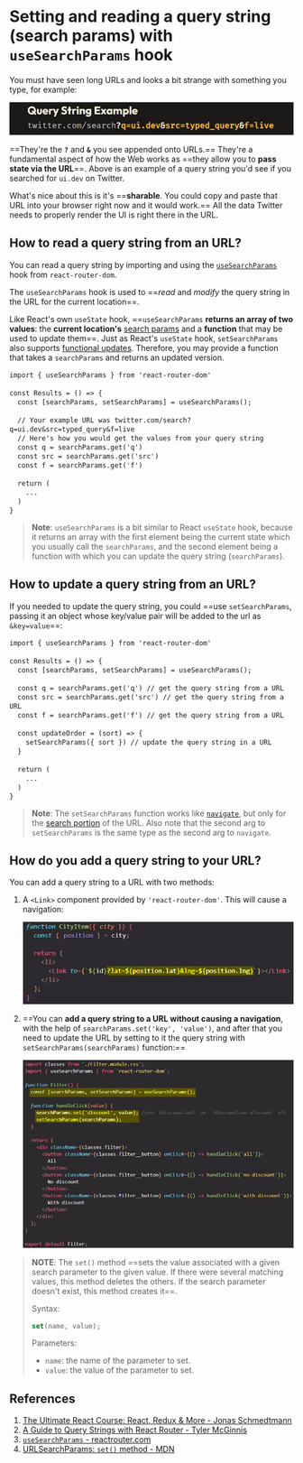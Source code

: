 # Setting and reading a query string (search params) with `useSearchParams` hook

You must have seen long URLs and looks a bit strange with something you type, for example:

![query_string](../../img/query_string.jpg)

 ==They're the **`?`** and **`&`** you see appended onto URLs.== They're a fundamental aspect of how the Web works as ==they allow you to **pass state via the URL**==. Above is an example of a query string you'd see if you searched for `ui.dev` on Twitter.

What's nice about this is it's ==**sharable**. You could copy and paste that URL into your browser right now and it would work.== All the data Twitter needs to properly render the UI is right there in the URL.

## How to read a query string from an URL?

You can read a query string by importing and using the [`useSearchParams`](https://reactrouter.com/en/main/hooks/use-search-params) hook from `react-router-dom`.

The `useSearchParams` hook is used to ==_read_ and _modify_ the query string in the URL for the current location==.

Like React's own `useState` hook, ==`useSearchParams` **returns an array of two values**: the **current location's** [search params](https://developer.mozilla.org/en-US/docs/Web/API/URL/searchParams) and a **function** that may be used to update them==. Just as React's `useState` hook, `setSearchParams` also supports [functional updates](https://reactjs.org/docs/hooks-reference.html#functional-updates). Therefore, you may provide a function that takes a `searchParams` and returns an updated version.

```react
import { useSearchParams } from 'react-router-dom'

const Results = () => {
  const [searchParams, setSearchParams] = useSearchParams();

  // Your example URL was twitter.com/search?q=ui.dev&src=typed_query&f=live
  // Here's how you would get the values from your query string
  const q = searchParams.get('q')
  const src = searchParams.get('src')
  const f = searchParams.get('f')

  return (
    ...
  )
}
```

> **Note**: `useSearchParams` is a bit similar to React `useState` hook, because it returns an array with the first element being the current state which you usually call the `searchParams`, and the second element being a function with which you can update the query string (`searchParams`).

## How to update a query string from an URL?

If you needed to update the query string, you could ==use `setSearchParams`, passing it an object whose key/value pair will be added to the url as `&key=value`==:

```react
import { useSearchParams } from 'react-router-dom'

const Results = () => {
  const [searchParams, setSearchParams] = useSearchParams();

  const q = searchParams.get('q') // get the query string from a URL
  const src = searchParams.get('src') // get the query string from a URL
  const f = searchParams.get('f') // get the query string from a URL

  const updateOrder = (sort) => {
    setSearchParams({ sort }) // update the query string in a URL
  }

  return (
    ...
  )
}
```

> **Note**: The `setSearchParams` function works like [`navigate`](https://reactrouter.com/en/main/hooks/use-navigate), but only for the [search portion](https://developer.mozilla.org/en-US/docs/Web/API/Location/search) of the URL. Also note that the second arg to `setSearchParams` is the same type as the second arg to `navigate`.

## How do you add a query string to your URL?

You can add a query string to a URL with two methods:

1. A `<Link>` component provided by `'react-router-dom'`. This will cause a navigation:

   ![query_string1](../../img/query_string1.jpg)

2. ==You can **add a query string to a URL without causing a navigation**, with the help of `searchParams.set('key', 'value')`, and after that you need to update the URL by setting to it the query string with `setSearchParams(searchParams)` function:==

   ![query_string2](../../img/query_string2.jpg)

> **NOTE**: The `set()` method ==sets the value associated with a given search parameter to the given value. If there were several matching values, this method deletes the others. If the search parameter doesn't exist, this method creates it==.
>
> Syntax:
>
> ```javascript
> set(name, value);
> ```
>
> Parameters:
>
> - `name`: the name of the parameter to set.
> - `value`: the value of the parameter to set.

## References

1. [The Ultimate React Course: React, Redux & More - Jonas Schmedtmann](https://www.udemy.com/course/the-ultimate-react-course/)
1. [A Guide to Query Strings with React Router - Tyler McGinnis](https://ui.dev/react-router-query-strings)
1. [ `useSearchParams` - reactrouter.com](https://reactrouter.com/en/main/hooks/use-search-params)
1. [URLSearchParams: `set()` method - MDN](https://developer.mozilla.org/en-US/docs/Web/API/URLSearchParams/set)